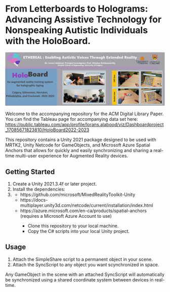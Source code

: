 # From Letterboards to Holograms: Advancing Assistive Technology for Nonspeaking Autistic Individuals with the HoloBoard.

![HoloBoard banner](/Banner.jpg "HoloBoard")

Welcome to the accompanying repository for the ACM Digital Library Paper. You can find the Tableau page for accompanying data set here: https://public.tableau.com/app/profile/lorans.alabood/viz/Dashboardproject_17085671823810/HoloBoard2022-2023  

This repository contains a Unity 2021 package designed to be used with MRTK2, Unity Netcode for GameObjects, and Microsoft Azure Spatial Anchors that allows for quickly and easily synchronizing and sharing a real-time multi-user experience for Augmented Reality devices.

## Getting Started

<ol>
    <li> Create a Unity 2021.3.4f or later project. </li>
    <li> Install the dependencies: <li>
    <ul>
        <li> https://github.com/microsoft/MixedRealityToolkit-Unity </li>
        <li> https://docs-multiplayer.unity3d.com/netcode/current/installation/index.html </li>
        <li> https://azure.microsoft.com/en-ca/products/spatial-anchors (requires a Microsoft Azure Account to use) </li>
    <ul>
    <li> Clone this repository to your local machine. </li>
    <li> Copy the C# scripts into your local Unity project. </li>
</ol>

## Usage

<ol>
    <li> Attach the SimpleShare script to a permanent object in your scene. </li>
    <li> Attach the SyncScript to any object you want scynchronized in space. </li>
</ol>

Any GameObject in the scene with an attached SyncScript will automatically be synchronized using a shared coordinate system between devices in real-time.